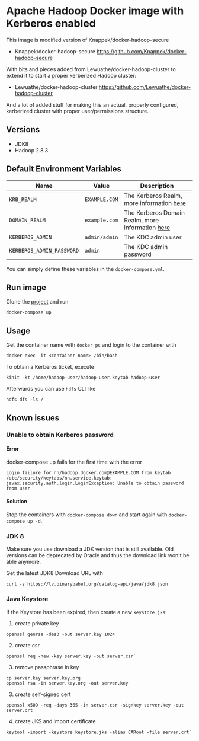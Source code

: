# Apache Hadoop Docker image with Kerberos enabled

This image is modified version of Knappek/docker-hadoop-secure
 * Knappek/docker-hadoop-secure <https://github.com/Knappek/docker-hadoop-secure>

With bits and pieces added from Lewuathe/docker-hadoop-cluster to extend it to start a proper kerberized Hadoop cluster:
 * Lewuathe/docker-hadoop-cluster <https://github.com/Lewuathe/docker-hadoop-cluster>

And a lot of added stuff for making this an actual, properly configured, kerberized cluster with proper user/permissions structure.

Versions
--------

* JDK8
* Hadoop 2.8.3

Default Environment Variables
-----------------------------

| Name | Value | Description |
| ---- | ----  | ---- |
| `KRB_REALM` | `EXAMPLE.COM` | The Kerberos Realm, more information [here](https://web.mit.edu/kerberos/krb5-1.12/doc/admin/conf_files/krb5_conf.html#) |
| `DOMAIN_REALM` | `example.com` | The Kerberos Domain Realm, more information [here](https://web.mit.edu/kerberos/krb5-1.12/doc/admin/conf_files/krb5_conf.html#) |
| `KERBEROS_ADMIN` | `admin/admin` | The KDC admin user |
| `KERBEROS_ADMIN_PASSWORD` | `admin` | The KDC admin password |

You can simply define these variables in the `docker-compose.yml`.

Run image
---------

Clone the [project](https://git-wip-us.apache.org/repos/asf/flink.git) and run

```
docker-compose up
```

Usage
-----

Get the container name with `docker ps` and login to the container with

```
docker exec -it <container-name> /bin/bash
```


To obtain a Kerberos ticket, execute

```
kinit -kt /home/hadoop-user/hadoop-user.keytab hadoop-user
```

Afterwards you can use `hdfs` CLI like

```
hdfs dfs -ls /
```


Known issues
------------

### Unable to obtain Kerberos password

#### Error
docker-compose up fails for the first time with the error

```
Login failure for nn/hadoop.docker.com@EXAMPLE.COM from keytab /etc/security/keytabs/nn.service.keytab: javax.security.auth.login.LoginException: Unable to obtain password from user
```

#### Solution

Stop the containers with `docker-compose down` and start again with `docker-compose up -d`.


### JDK 8

Make sure you use download a JDK version that is still available. Old versions can be deprecated by Oracle and thus the download link won't be able anymore.

Get the latest JDK8 Download URL with

```
curl -s https://lv.binarybabel.org/catalog-api/java/jdk8.json
```

### Java Keystore

If the Keystore has been expired, then create a new `keystore.jks`:

1. create private key

```
openssl genrsa -des3 -out server.key 1024
```

2. create csr

```
openssl req -new -key server.key -out server.csr`
```

3. remove passphrase in key
```
cp server.key server.key.org
openssl rsa -in server.key.org -out server.key
```

3. create self-signed cert
```
openssl x509 -req -days 365 -in server.csr -signkey server.key -out server.crt
```

4. create JKS and import certificate
```
keytool -import -keystore keystore.jks -alias CARoot -file server.crt`
```
